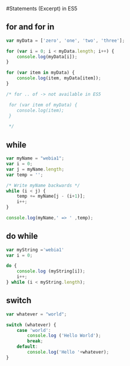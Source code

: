 #Statements (Excerpt) in ES5

## for and for in

```javascript
var myData = ['zero', 'one', 'two', 'three'];

for (var i = 0; i < myData.length; i++) {
    console.log(myData[i]);
}

for (var item in myData) {
    console.log(item, myData[item]);
}

/* for .. of -> not available in ES5

 for (var item of myData) {
    console.log(item);
 }

 */
```

## while

```javascript
var myName = "webia1";
var i = 0;
var j = myName.length;
var temp = '';

/* Write myName backwards */
while (i < j) {
    temp += myName[j - (i+1)];
    i++;
}

console.log(myName,' => ' ,temp);
```

## do while

```javascript
var myString ='webia1'
var i = 0;

do {
    console.log (myString[i]);
    i++;
} while (i < myString.length);
```

## switch

```javascript
var whatever = "world";

switch (whatever) {
    case 'world':
        console.log ('Hello World');
        break;
    default:
        console.log('Hello '+whatever);
}
```